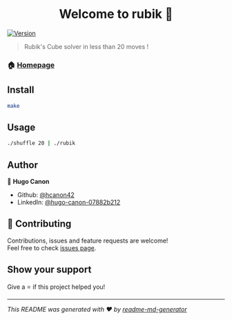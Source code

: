 <h1 align="center">Welcome to rubik 👋</h1>
<p>
  <a href="https://www.npmjs.com/package/rubik" target="_blank">
    <img alt="Version" src="https://img.shields.io/npm/v/rubik.svg">
  </a>
</p>

> Rubik's Cube solver in less than 20 moves !

### 🏠 [Homepage](https://github.com/hcanon42/rubik)

## Install

```sh
make
```

## Usage

```sh
./shuffle 20 | ./rubik
```

## Author

👤 **Hugo Canon**

* Github: [@hcanon42](https://github.com/hcanon42)
* LinkedIn: [@hugo-canon-07882b212](https://linkedin.com/in/hugo-canon-07882b212)

## 🤝 Contributing

Contributions, issues and feature requests are welcome!<br />Feel free to check [issues page](https://github.com/hcanon42/rubik/issues). 

## Show your support

Give a ⭐️ if this project helped you!

***
_This README was generated with ❤️ by [readme-md-generator](https://github.com/kefranabg/readme-md-generator)_